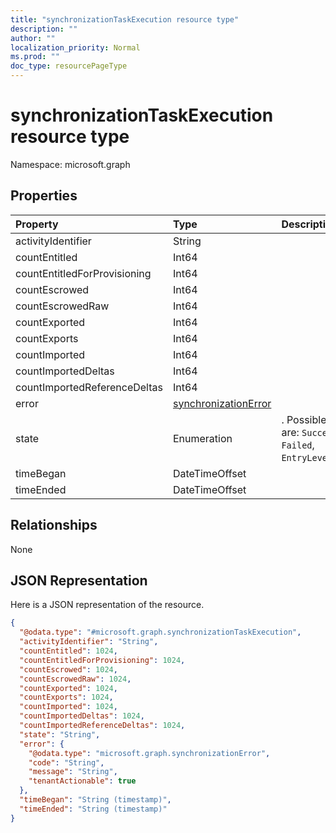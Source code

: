 ```yaml
---
title: "synchronizationTaskExecution resource type"
description: ""
author: ""
localization_priority: Normal
ms.prod: ""
doc_type: resourcePageType
---
```


# synchronizationTaskExecution resource type


Namespace: microsoft.graph



## Properties
|Property|Type|Description|
|:---|:---|:---|
|activityIdentifier|String||
|countEntitled|Int64||
|countEntitledForProvisioning|Int64||
|countEscrowed|Int64||
|countEscrowedRaw|Int64||
|countExported|Int64||
|countExports|Int64||
|countImported|Int64||
|countImportedDeltas|Int64||
|countImportedReferenceDeltas|Int64||
|error|[synchronizationError](../resources/synchronizationerror.md)||
|state|Enumeration|. Possible values are: `Succeeded`, `Failed`, `EntryLevelErrors`.|
|timeBegan|DateTimeOffset||
|timeEnded|DateTimeOffset||

## Relationships
None

## JSON Representation
Here is a JSON representation of the resource.
<!-- {
  "blockType": "resource",
  "@odata.type": "microsoft.graph.synchronizationTaskExecution"
}
-->
``` json
{
  "@odata.type": "#microsoft.graph.synchronizationTaskExecution",
  "activityIdentifier": "String",
  "countEntitled": 1024,
  "countEntitledForProvisioning": 1024,
  "countEscrowed": 1024,
  "countEscrowedRaw": 1024,
  "countExported": 1024,
  "countExports": 1024,
  "countImported": 1024,
  "countImportedDeltas": 1024,
  "countImportedReferenceDeltas": 1024,
  "state": "String",
  "error": {
    "@odata.type": "microsoft.graph.synchronizationError",
    "code": "String",
    "message": "String",
    "tenantActionable": true
  },
  "timeBegan": "String (timestamp)",
  "timeEnded": "String (timestamp)"
}
```

